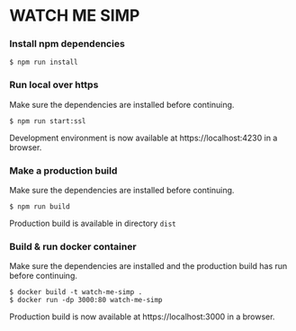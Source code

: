 # WATCH ME SIMP

### Install npm dependencies
```
$ npm run install
```

### Run local over https
Make sure the dependencies are installed before continuing.
```
$ npm run start:ssl
```
Development environment is now available at https://localhost:4230 in a browser.

### Make a production build
Make sure the dependencies are installed before continuing.
```
$ npm run build
```
Production build is available in directory `dist`

### Build & run docker container
Make sure the dependencies are installed and the production build has run before continuing.
```
$ docker build -t watch-me-simp .
$ docker run -dp 3000:80 watch-me-simp
```
Production build is now available at https://localhost:3000 in a browser.
